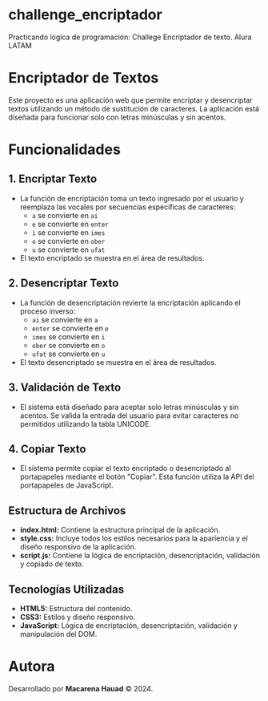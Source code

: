 # challenge_encriptador
Practicando lógica de programación: Challege Encriptador de texto.  Alura LATAM
# Encriptador de Textos

Este proyecto es una aplicación web que permite encriptar y desencriptar textos utilizando un método de sustitución de caracteres. La aplicación está diseñada para funcionar solo con letras minúsculas y sin acentos.

# Funcionalidades

## 1. Encriptar Texto
- La función de encriptación toma un texto ingresado por el usuario y reemplaza las vocales por secuencias específicas de caracteres:
  - `a` se convierte en `ai`
  - `e` se convierte en `enter`
  - `i` se convierte en `imes`
  - `o` se convierte en `ober`
  - `u` se convierte en `ufat`
- El texto encriptado se muestra en el área de resultados.

## 2. Desencriptar Texto
- La función de desencriptación revierte la encriptación aplicando el proceso inverso:
  - `ai` se convierte en `a`
  - `enter` se convierte en `e`
  - `imes` se convierte en `i`
  - `ober` se convierte en `o`
  - `ufat` se convierte en `u`
- El texto desencriptado se muestra en el área de resultados.

## 3. Validación de Texto
- El sistema está diseñado para aceptar solo letras minúsculas y sin acentos. Se valida la entrada del usuario para evitar caracteres no permitidos utilizando la tabla UNICODE.

## 4. Copiar Texto
- El sistema permite copiar el texto encriptado o desencriptado al portapapeles mediante el botón "Copiar". Esta función utiliza la API del portapapeles de JavaScript.

## Estructura de Archivos

- **index.html:** Contiene la estructura principal de la aplicación.
- **style.css:** Incluye todos los estilos necesarios para la apariencia y el diseño responsivo de la aplicación.
- **script.js:** Contiene la lógica de encriptación, desencriptación, validación y copiado de texto.

## Tecnologías Utilizadas

- **HTML5:** Estructura del contenido.
- **CSS3:** Estilos y diseño responsivo.
- **JavaScript:** Lógica de encriptación, desencriptación, validación y manipulación del DOM.


# Autora

Desarrollado por **Macarena Hauad** © 2024.
